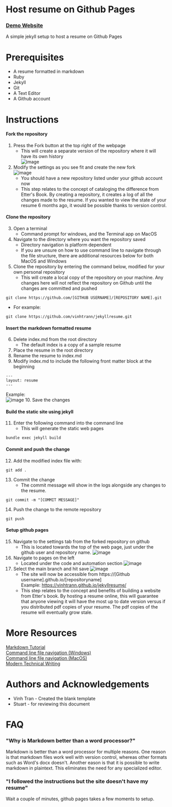 # Host resume on Github Pages

### [Demo Website](https://vinhtrann.github.io/jekyllresume/)

A simple jekyll setup to host a resume on Github Pages

# Prerequisites
- A resume formatted in markdown
- Ruby
- Jekyll
- Git
- A Text Editor
- A Github account

# Instructions
#### Fork the repository  
 1. Press the Fork button at the top right of the webpage  
     - This will create a separate version of the repository where it will have its own history  
 ![image](https://user-images.githubusercontent.com/64811274/198891278-2046a31e-f5c7-4b98-9d94-521b6467e07d.png)  
 2. Modify the settings as you see fit and create the new fork  
 ![image](https://user-images.githubusercontent.com/64811274/198891396-a3870ab6-3034-438d-aec9-4a720fae87e5.png)
      - You should have a new repository listed under your github account now  
      - This step relates to the concept of cataloging the difference from Etter's Book. By creating a repository, it creates a log of all the changes made to the resume. If you wanted to view the state of your resume 6 months ago, it would be possible thanks to version control.
 
#### Clone the repository
 3. Open a terminal  
       - Command prompt for windows, and the Terminal app on MacOS
 4. Navigate to the directory where you want the repository saved
       - Directory navigation is platform dependent
       - If you are unsure on how to use command line to navigate through the file structure, there are additional resources below for both MacOS and Windows
 5. Clone the repository by entering the command below, modified for your own personal repository
       - This will create a local copy of the repository on your machine. Any changes here will not reflect the repository on Github until the changes are committed and pushed
       
 
 ```
 git clone https://github.com/[GITHUB USERNAME]/[REPOSITORY NAME].git
 ```
 - For example:
 ```
 git clone https://github.com/vinhtrann/jekyllresume.git
 ```
 
 #### Insert the markdown formatted resume
  6. Delete index.md from the root directory
      - The default index is a copy of a sample resume
  7. Place the resume in the root directory
  8. Rename the resume to index.md
  9. Modify index.md to include the following front matter block at the beginning
  
  ```
  ---
  layout: resume
  ---
  ```
   Example:  
  ![image](https://user-images.githubusercontent.com/64811274/198893506-a2e58448-945e-4622-9ad5-e3d50145fffd.png)
  10. Save the changes

  #### Build the static site using jekyll  
   11. Enter the following command into the command line
       - This will generate the static web pages
   ```
   bundle exec jekyll build
   ```
  
  
  #### Commit and push the change
   12. Add the modified index file with:
   ```
   git add .
   ```
   13. Commit the change
        - The commit message will show in the logs alongside any changes to the resume. 
   ```
   git commit -m "[COMMIT MESSAGE]"
   ```
   14. Push the change to the remote repository
   ```
   git push
   ```
  
  #### Setup github pages
   15. Navigate to the settings tab from the forked repository on github
       - This is located towards the top of the web page, just under the github user and repository name.
   ![image](https://user-images.githubusercontent.com/64811274/198894207-3a2cb6d8-083d-4993-b321-a569966007f7.png)
   16. Navigate to pages on the left  
       - Located under the code and automation section
   ![image](https://user-images.githubusercontent.com/64811274/198894506-0bac759b-9755-4547-9e0f-ff46caf2aadb.png)  
   17. Select the main branch and hit save
   ![image](https://user-images.githubusercontent.com/64811274/198894543-927ad311-c589-4b0a-bb82-b26cc0e226af.png)
       - The site will now be accessible from https://[Github username].github.io/[repositoryname]   
   Example: https://vinhtrann.github.io/jekyllresume/
       - This step relates to the concept and benefits of building a website from Etter's book. By hosting a resume online, this will guarantee that anyone viewing it will have the most up to date version versus if you distributed pdf copies of your resume. The pdf copies of the resume will eventually grow stale.


# More Resources
[Markdown Tutorial](https://www.markdowntutorial.com/)  
[Command line file navigation (Windows)](https://blogs.umass.edu/Techbytes/2014/11/14/file-navigation-with-windows-command-prompt/)  
[Command line file navigation (MacOS)](https://www.macworld.com/article/221277/command-line-navigating-files-folders-mac-terminal.html)  
[Modern Technical Writing](https://www.amazon.ca/Modern-Technical-Writing-Introduction-Documentation-ebook/dp/B01A2QL9SS)  


# Authors and Acknowledgements
- Vinh Tran - Created the blank template
- Stuart - for reviewing this document


# FAQ
### "Why is Markdown better than a word processor?"
Markdown is better than a word processor for multiple reasons. One reason is that markdown files work well with version control, whereas other formats such as Word's docx doesn't. Another eason is that it is possible to write markdown in plaintext. This eliminates the need for any specialized editor.

### "I followed the instructions but the site doesn't have my resume"
Wait a couple of minutes, github pages takes a few moments to setup.

